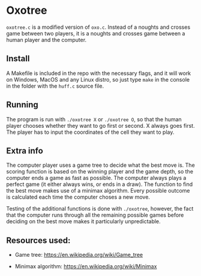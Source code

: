 # Oxotree

`oxotree.c` is a modified version of `oxo.c`. Instead of a noughts and crosses game between two players, it is a noughts and crosses game between a human player and the computer.

## Install

A Makefile is included in the repo with the necessary flags, and it will work on Windows, MacOS and any Linux distro, so just type `make` in the console in the folder with the `huff.c` source file.

## Running

The program is run with `./oxotree X` or `./oxotree O`,  so that the human player chooses whether they want to go first or second. X always goes first. The player has to input the coordinates of the cell they want to play.

## Extra info

The computer player uses a game tree to decide what the best move is.  The scoring function is based on the winning player and the game depth, so the computer ends a game as fast as possible. The computer always plays a perfect game (it either always wins, or ends in a draw). The function to find the best move makes use of a minimax algorithm. Every possible outcome is calculated each time the computer choses a new move.

Testing of the additional functions is done with `./oxotree`, however, the fact that the computer runs through all the remaining possible games before deciding on the best move makes it particularly unpredictable.

## Resources used:

- Game tree: https://en.wikipedia.org/wiki/Game_tree

- Minimax algorithm: https://en.wikipedia.org/wiki/Minimax
